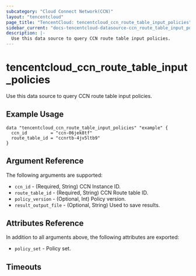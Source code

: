 ```yaml
---
subcategory: "Cloud Connect Network(CCN)"
layout: "tencentcloud"
page_title: "TencentCloud: tencentcloud_ccn_route_table_input_policies"
sidebar_current: "docs-tencentcloud-datasource-ccn_route_table_input_policies"
description: |-
  Use this data source to query CCN route table input policies.
---
```


# tencentcloud_ccn_route_table_input_policies

Use this data source to query CCN route table input policies.

## Example Usage

```hcl
data "tencentcloud_ccn_route_table_input_policies" "example" {
  ccn_id         = "ccn-06jek8tf"
  route_table_id = "ccnrtb-4jv5ltb9"
}
```

## Argument Reference

The following arguments are supported:

* `ccn_id` - (Required, String) CCN Instance ID.
* `route_table_id` - (Required, String) CCN Route table ID.
* `policy_version` - (Optional, Int) Policy version.
* `result_output_file` - (Optional, String) Used to save results.

## Attributes Reference

In addition to all arguments above, the following attributes are exported:

* `policy_set` - Policy set.


## Timeouts

<no value>


